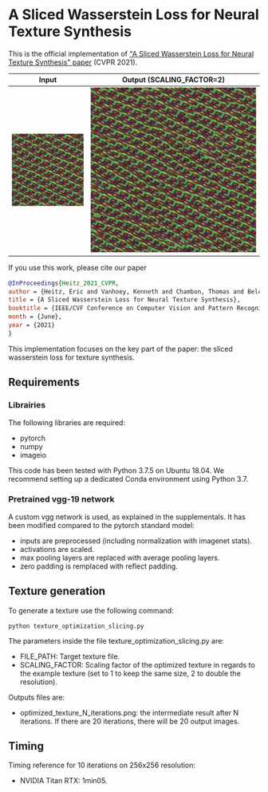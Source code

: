 # A Sliced Wasserstein Loss for Neural Texture Synthesis

This is the official implementation of  ["A Sliced Wasserstein Loss for Neural Texture Synthesis" paper](https://arxiv.org/abs/2006.07229) (CVPR 2021).


| Input              |  Output (SCALING_FACTOR=2) |
:-------------------------:|:-------------------------:
![Input](input.png)  |  ![Output](output.png)



If you use this work, please cite our paper
```Bibtex
@InProceedings{Heitz_2021_CVPR,
author = {Heitz, Eric and Vanhoey, Kenneth and Chambon, Thomas and Belcour, Laurent},
title = {A Sliced Wasserstein Loss for Neural Texture Synthesis},
booktitle = {IEEE/CVF Conference on Computer Vision and Pattern Recognition (CVPR)},
month = {June},
year = {2021}
}
```

This implementation focuses on the key part of the paper: the sliced wasserstein loss for texture synthesis.

## Requirements

### Librairies

The following libraries are required:

- pytorch
- numpy
- imageio

This code has been tested with Python 3.7.5 on Ubuntu 18.04.
We recommend setting up a dedicated Conda environment using Python 3.7.

### Pretrained vgg-19 network

A custom vgg network is used, as explained in the supplementals.
It has been modified compared to the pytorch standard model:

- inputs are preprocessed (including normalization with imagenet stats).
- activations are scaled.
- max pooling layers are replaced with average pooling layers.
- zero padding is remplaced with reflect padding.

## Texture generation

To generate a texture use the following command:

```eval
python texture_optimization_slicing.py
```

The parameters inside the file texture_optimization_slicing.py are:

- FILE_PATH: Target texture file.
- SCALING_FACTOR: Scaling factor of the optimized texture in regards to the example texture (set to 1 to keep the same size, 2 to double the resolution).

Outputs files are:

- optimized_texture_N_iterations.png: the intermediate result after N iterations. If there are 20 iterations, there will be 20 output images.


## Timing

Timing reference for 10 iterations on 256x256 resolution:

- NVIDIA Titan RTX: 1min05.

